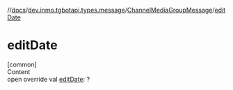 //[docs](../../../index.md)/[dev.inmo.tgbotapi.types.message](../index.md)/[ChannelMediaGroupMessage](index.md)/[editDate](edit-date.md)



# editDate  
[common]  
Content  
open override val [editDate](edit-date.md): ?  



